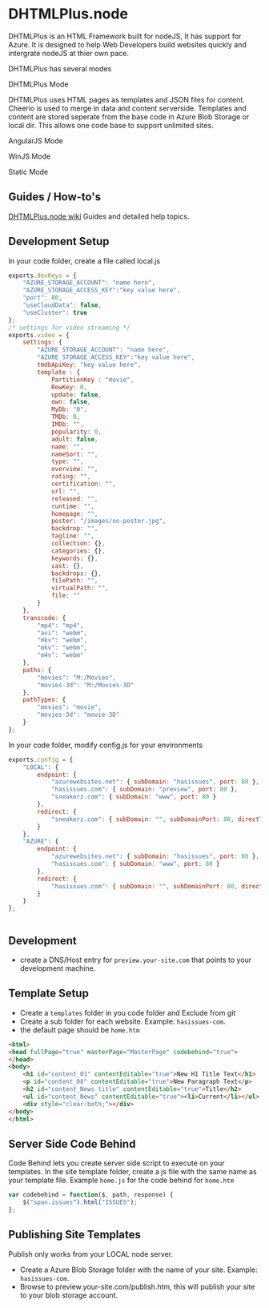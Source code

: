 DHTMLPlus.node
==============

DHTMLPlus is an HTML Framework built for nodeJS, It has support for Azure.
It is designed to help Web Developers build websites quickly and intergrate nodeJS at thier own pace.

DHTMLPlus has several modes

DHTMLPlus Mode

DHTMLPlus uses HTML pages as templates and JSON files for content. Cheerio is used to merge in data and content serverside. Templates and content are
stored seperate from the base code in Azure Blob Storage or local dir. This allows one code base to support unlimited sites.

AngularJS Mode

WinJS Mode

Static Mode


Guides / How-to's
-----------------
[DHTMLPlus.node wiki](https://github.com/HasIssues/DHTMLPlus/wiki/home) Guides and detailed help topics.

Development Setup
-----------------
In your code folder, create a file called local.js
```Javascript
exports.devKeys = {
	"AZURE_STORAGE_ACCOUNT": "name here",
	"AZURE_STORAGE_ACCESS_KEY":"key value here",
	"port": 80,
	"useCloudData": false,
	"useCluster": true
};
/* settings for video streaming */
exports.video = {
	settings: {
		"AZURE_STORAGE_ACCOUNT": "name here",
		"AZURE_STORAGE_ACCESS_KEY":"key value here",
		tmdbApiKey: "key value here",
		template : {
			PartitionKey : "movie",
			RowKey: 0,
			update: false,
			own: false,
			MyDb: "0",
			TMDb: 0,
			IMDb: "",
			popularity: 0,
			adult: false,
			name: "",
			nameSort: "",
			type: "",
			overview: "",
			rating: "",
			certification: "",
			url: "",
			released: "",
			runtime: "",
			homepage: "",
			poster: "/images/no-poster.jpg",
			backdrop: "",
			tagline: "",
			collection: {},
			categories: {},
			keywords: {},
			cast: {},
			backdrops: {},
			filePath: "",
			virtualPath: "",
			file: ""
		}
	},
	transcode: {
		"mp4": "mp4",
		"avi": "webm",
		"mkv": "webm",
		"mkv": "webm",
		"m4v": "webm"
	},
	paths: {
		"movies": "M:/Movies",
		"movies-3d": "M:/Movies-3D"
	},
	pathTypes: {
		"movies": "movie",
		"movies-3d": "movie-3D"
	}
};

```
In your code folder, modify config.js for your environments
```Javascript
exports.config = {
	"LOCAL": {
		endpoint: {
			"azurewebsites.net": { subDomain: "hasissues", port: 80 },
			"hasissues.com": { subDomain: "preview", port: 80 },
			"sneakerz.com": { subDomain: "www", port: 80 }
		},
		redirect: {
			"sneakerz.com": { subDomain: "", subDomainPort: 80, directTo: "www", directToPort: 80 }
		}
	},
	"AZURE": {
		endpoint: {
			"azurewebsites.net": { subDomain: "hasissues", port: 80 },
			"hasissues.com": { subDomain: "www", port: 80 }
		},
		redirect: {
			"hasissues.com": { subDomain: "", subDomainPort: 80, directTo: "www", directToPort: 80 }
		}
	}
};
```

```shell

```

Development
-----------
* create a DNS/Host entry for `preview.your-site.com` that points to your development machine.


Template Setup
--------------
* Create a `templates` folder in you code folder and Exclude from git
* Create a sub folder for each website. Example: `hasissues-com`.
* the default page should be `home.htm`

```html
<html>
<head fullPage="true" masterPage="MasterPage" codebehind="true">
</head>
<body>
	<h1 id="content_01" contentEditable="true">New H1 Title Text</h1>
	<p id="content_08" contentEditable="true">New Paragraph Text</p>
	<h2 id="content_News_title" contentEditable="true">Title</h2>
	<ul id="content_News" contentEditable="true"><li>Current</li></ul>
	<div style="clear:both;"></div>
</body>
</html>
```

Server Side Code Behind
-----------------------
Code Behind lets you create server side script to execute on your templates.
In the site template folder, create a js file with the same name as your template file. Example `home.js` for the code behind for `home.htm`
```Javascript
var codebehind = function($, path, response) {
	$("span.issues").html("ISSUES");
};
```

Publishing Site Templates
-------------------------
Publish only works from your LOCAL node server.
* Create a Azure Blob Storage folder with the name of your site. Example: `hasissues-com`.
* Browse to preview.your-site.com/publish.htm, this will publish your site to your blob storage account.
